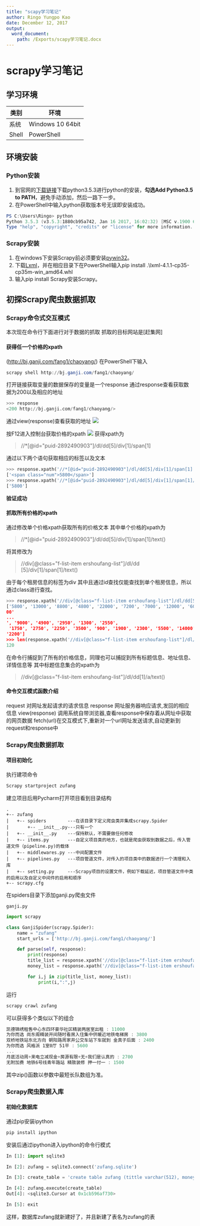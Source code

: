 ```yaml
---
title: "scapy学习笔记"
author: Ringo Yungpo Kao
date: December 12, 2017
output:
  word_document:
    path: /Exports/scapy学习笔记.docx
---
```


# scrapy学习笔记
## 学习环境
类别 | 环境
----- | ------
系统 | Windows 10 64bit
Shell | PowerShell
## 环境安装
### Python安装
1. 到官网的[下载链接](https://www.python.org/ftp/python/3.5.3/python-3.5.3-amd64.exe)下载python3.5.3进行python的安装，**勾选Add Python3.5 to PATH**，避免手动添加，然后一路下一步。
2. 在PowerShell中输入python获取版本号无误即安装成功。
```PowerShell
PS C:\Users\Ringo> python
Python 3.5.3 (v3.5.3:1880cb95a742, Jan 16 2017, 16:02:32) [MSC v.1900 64 bit (AMD64)] on win32
Type "help", "copyright", "credits" or "license" for more information.
```
### Scrapy安装
1. 在windows下安装Scrapy前必须要安装[pywin32](https://nchc.dl.sourceforge.net/project/pywin32/pywin32/Build%20220/pywin32-220.win-amd64-py3.5.exe)。
2. 下载[Lxml](https://download.lfd.uci.edu/pythonlibs/yjwkc9i2/lxml-4.1.1-cp35-cp35m-win_amd64.whl)，并在相应目录下在PowerShell输入pip install .\lxml-4.1.1-cp35-cp35m-win_amd64.whl
3. 输入pip install Scrapy安装Scrapy。

## 初探Scrapy爬虫数据抓取

### Scrapy命令式交互模式
本次现在命令行下面进行对于数据的抓取
抓取的目标网站是[赶集网]

#### 获得任一个价格的xpath
(http://bj.ganji.com/fang1/chaoyang/)
在PowerShell下输入

```PowerShell
scrapy shell http://bj.ganji.com/fang1/chaoyang/
```

打开链接获取变量的数据保存的变量是一个response
通过response查看获取数据为200以及相应的地址

```Python
>>> response
<200 http://bj.ganji.com/fang1/chaoyang/>
```

通过view(response)查看获取的地址
![](picture/2017-12-17-1.png)

按F12进入控制台获取价格的xpath
![](picture/2017-12-17-2.png)
获得xpath为
> //*[@id="puid-2892490903"]/dl/dd[5]/div[1]/span[1]


通过以下两个语句获取相应的标签以及文本
```Python
>>> response.xpath('//*[@id="puid-2892490903"]/dl/dd[5]/div[1]/span[1]').extract()
['<span class="num">5800</span>']
>>> response.xpath('//*[@id="puid-2892490903"]/dl/dd[5]/div[1]/span[1]/text()').extract()
['5800']
```

**验证成功**

#### 抓取所有价格的xpath
通过修改单个价格xpath获取所有的价格文本
其中单个价格的xpath为
> //*[@id="puid-2892490903"]/dl/dd[5]/div[1]/span[1]/text()

将其修改为
> //div[@class="f-list-item ershoufang-list"]/dl/dd
[5]/div[1]/span[1]/text()

由于每个租房信息的标签为div
其中且通过id查找仅能查找到单个租房信息，所以通过class进行查找。

```Python
>>> response.xpath('//div[@class="f-list-item ershoufang-list"]/dl/dd[5]/div[1]/span[1]/text()').extract()
['5800', '13000', '8800', '4800', '22000', '7200', '7000', '12000', '6000', '7000', '11000', '5500', '5700', '6000', '63
00'
...
', '9000', '4900', '2950', '1300', '2550',
 '1750', '2750', '2250', '3500', '900', '1900', '2300', '5500', '14000', '7500', '9000', '899', '4500', '4200', '9500',
'2200']
>>> len(response.xpath('//div[@class="f-list-item ershoufang-list"]/dl/dd[5]/div[1]/span[1]/text()').extract())
120
```

在命令行捕捉到了所有的价格信息，同理也可以捕捉到所有标题信息、地址信息、详情信息等
其中标题信息集合的xpath为
> //div[@class="f-list-item ershoufang-list"]/dl/dd[1]/a/text()

#### 命令交互模式函数介绍
request 对网址发起请求的请求信息
response 网址服务器响应请求,发回的相应信息
view(response) 调用系统自带浏览器,查看response中保存着从网址中获取的网页数据
fetch(url)在交互模式下,重新对一个url网址发送请求,自动更新到request和response中

### Scrapy爬虫数据抓取
#### 项目初始化
执行建项命令
```PowerShell
Scrapy startproject zufang
```
建立项目后用Pycharm打开项目看到目录结构

```
.
+-- zufang
|   +-- spiders        ---在该目录下定义爬虫类并集成scrapy.Spider
|       +-- __init__.py---只有一个
|   +-- __init__.py    ---保持默认，不需要做任何修改
|   +-- items.py       ---自定义项目类的地方，也就是爬虫获取到数据之后，传入管道文件（pipeline.py)的载体
|   +-- middlewares.py ---中间配置文件
|   +-- pipelines.py   ---项目管道文件，对传入的项目类中的数据进行一个清理和入库
|   +-- setting.py     ---Scrapy项目的设置文件，例如下载延迟，项目管道文件中类的启用以及自定义中间件的启用和顺序
+-- scrapy.cfg
```

在spiders目录下添加ganji.py爬虫文件

`ganji.py`
```Python
import scrapy

class GanjiSpider(scrapy.Spider):
    name = "zufang"
    start_urls = ['http://bj.ganji.com/fang1/chaoyang/']

    def parse(self, response):
        print(response)
        title_list = response.xpath('//div[@class="f-list-item ershoufang-list"]/dl/dd[1]/a/text()').extract()
        money_list = response.xpath('//div[@class="f-list-item ershoufang-list"]/dl/dd[5]/div[1]/span[1]/text()').extract()

        for i,j in zip(title_list, money_list):
            print(i,":",j)
```
运行
```PowerShell
scrapy crawl zufang
```

可以获得多个类似以下的组合
```PowerShell
凯德锦绣租售中心东四环豪华社区精装两居室出租 : 11000
为你而选 尚东阁精装开间随时看房入住集中供暖近地铁电梯房 : 3800
双桥地铁站东北方向 朝阳路周家井公交车站下车就到 金真子后面 : 2400
为你而选 风格派 1室0厅 51平 : 5600
...
月底活动周+来电立减现金+房源有限+无+我们是认真的 : 2700
无附加费 地铁6号线青年路站 精致装修 押一付一 : 1500
```

其中zip()函数以参数中最短长队数组为准。

### Scrapy爬虫数据入库
#### 初始化数据库
通过pip安装ipython
```Python
pip install ipython
```
安装后通过ipython进入ipython的命令行模式
```Python
In [1]: import sqlite3

In [2]: zufang = sqlite3.connect('zufang.sqlite')

In [3]: create_table = 'create table zufang (tittle varchar(512), money varchar(128))'

In [4]: zufang.execute(create_table)
Out[4]: <sqlite3.Cursor at 0x1cb596af730>

In [5]: exit
```

这样，数据库zufang就新建好了，并且新建了表名为zufang的表